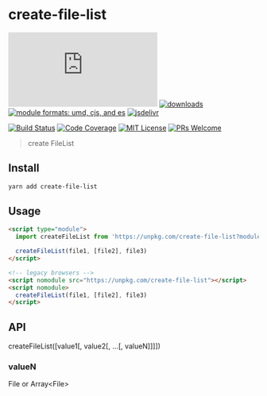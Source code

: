 # create-file-list

[![gzip size](http://img.badgesize.io/https://unpkg.com/create-file-list/dist/create-file-list.min.mjs?compression=gzip&label=gzip%20size&style=flat-square)](https://unpkg.com/create-file-list/dist/)
[![downloads](https://img.shields.io/npm/dm/create-file-list.svg?style=flat-square)](https://www.npmtrends.com/create-file-list)
[![module formats: umd, cjs, and es](https://img.shields.io/badge/module%20formats-umd%2C%20cjs%2C%20es-green.svg?style=flat-square)](https://unpkg.com/create-file-list/dist/)
[![jsdelivr](https://data.jsdelivr.com/v1/package/npm/create-file-list/badge)](https://www.jsdelivr.com/package/npm/create-file-list)

[![Build Status](https://img.shields.io/travis/fisker/create-file-list.svg?style=flat-square)](https://travis-ci.org/fisker/create-file-list)
[![Code Coverage](https://img.shields.io/codecov/c/github/fisker/create-file-list.svg?style=flat-square)](https://codecov.io/github/fisker/create-file-list)
[![MIT License](https://img.shields.io/npm/l/create-file-list.svg?style=flat-square)](https://github.com/fisker/create-file-list/blob/master/license)
[![PRs Welcome](https://img.shields.io/badge/PRs-welcome-brightgreen.svg?style=flat-square)](http://makeapullrequest.com)

> create FileList

## Install

```sh
yarn add create-file-list
```

## Usage

```html
<script type="module">
  import createFileList from 'https://unpkg.com/create-file-list?module'

  createFileList(file1, [file2], file3)
</script>

<!-- legacy browsers -->
<script nomodule src="https://unpkg.com/create-file-list"></script>
<script nomodule>
  createFileList(file1, [file2], file3)
</script>
```

## API

createFileList([value1[, value2[, ...[, valueN]]]])

### valueN

File or Array&lt;File&gt;
